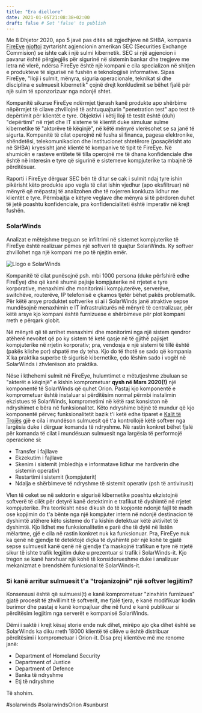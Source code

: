 ```yaml
---
title: "Era diellore"
date: 2021-01-05T21:08:38+02:00
draft: false # Set 'false' to publish
---
```


Me 8 Dhjetor 2020, apo 5 javë pas ditës së zgjedhjeve në SHBA, kompania [FireEye](https://www.fireeye.com/) [njoftoi](https://investors.fireeye.com/static-files/05bd98cf-59b0-4af1-89f2-89e5c8f783f8) zyrtarisht agjencionin amerikan SEC (Securities Exchange Commision) se ishte cak i një sulmi kibernetik. SEC si një agjencion i pavarur është përgjegjës për sigurinë në sistemin bankar dhe tregjeve me letra në vlerë, ndërsa FireEye është një kompani e cila specializon në shitjen e produkteve të sigurisë në fushën e teknologjisë informative. Sipas FireEye, "lloji i sulmit, mënyra, siguria operacionale, teknikat si dhe disciplina e sulmuesit kibernetik" çojnë drejt konkludimit se bëhet fjalë për një sulm të sponzorizuar nga ndonjë shtet.  <!--more-->

Kompanitë sikurse FireEye ndërmjet tjerash kanë produkte apo shërbime nëpërmjet të cilave zhvillojnë të ashtuquajturin "penetration test" apo test të depërtimit për klientët e tyre. Objektivi i këtij lloji të testit është (duh) "depërtimi" në rrjet dhe IT sisteme të klientit duke simuluar sulme kibernetike të "aktorëve të këqinjë", në këtë mënyrë vlerësohet se sa janë të sigurta. Kompanitë të cilat operojnë në fusha si financa, pagesa elektronike, shëndetësi, telekomunikacion dhe institucionet shtetërore (posaçërisht ato në SHBA) kryesisht janë klientë të kompanive të tipit të FireEye. Në shumicën e rasteve entitete të tilla operojnë me të dhana konfidenciale dhe është në interesin e tyre që sigurinë e sistemeve kompjuterike ta mbajnë të përditësuar.

Raporti i FireEye dërguar SEC bën të ditur se cak i sulmit ndaj tyre ishin pikërisht këto produkte apo vegla të cilat ishin vjedhur (apo eksfiltruar) në mënyrë që mëpastaj të analizohen dhe të nxjerren konkluza lidhur me klientët e tyre. Përmbajtja e këtyre veglave dhe mënyra si të përdoren duhet të jetë poashtu konfidenciale, pra konfidencialiteti është imperativ në krejt fushën.


### SolarWinds

Analizat e mëtejshme treguan se infiltrimi në sistemet kompjuterike të FireEye është realizuar pëmes një softveri të quajtur SolarWinds. Ky softver zhvillohet nga një kompani me po të njejtin emër.

![Llogo e SolarWinds](https://i.snap.as/39FHJL0A.jpg)



Kompanitë të cilat punësojnë psh. mbi 1000 persona (duke përfshirë edhe FireEye) dhe që kanë shumë pajisje kompjuterike në rrjetet e tyre korporative, menaxhimi dhe monitorimi i kompjuterëve, serverëve, switchëve, routerëve, IP telefonisë e çkamos tjetër bëhet pakës problematik. Për këtë arsye produktet softverike si ai i SolarWinds janë atraktive sepse mundësojnë menaxhimin e IT infrastrukturës në mënyrë të centralizuar, për këtë arsye kjo kompani është furnizuese e shërbimeve për plot kompani rreth e përqark globit.

Në mënyrë që të arrihet menaxhimi dhe monitorimi nga një sistem qendror atëherë nevoitet që po ky sistem të ketë qasje në të gjithë pajisjet kompjuterike në rrjetin korporativ; pra, vendosja e një sistemi të tillë është (pakës klishe por) shpatë me dy teha. Kjo do të thotë se sado që kompania X ka praktika superbe të sigurisë kibernetike, çdo lëshim sado i vogël në SolarWinds i zhvlerëson ato praktika. 

Nëse i kthehemi sulmit në FireEye, hulumtimet e mëtutjeshme zbuluan se "akterët e këqinjë" e kishin komprometuar **qysh në Mars 2020(!)** një komponentë të SolarWinds që quhet Orion. Pastaj kjo komponentë e komprometuar është instaluar si përditësim normal përmbi instalimin ekzistues të SolarWinds, komprometimi në këtë rast konsiston në ndryshimet e bëra në funksionalitet. Këto ndryshime bëjnë të mundur që kjo komponentë përveç funksionalitetit bazik t'i ketë edhe tiparet e [Kalit të Trojës](https://en.wikipedia.org/wiki/Trojan_horse_(computing)) gjë e cila i mundëson sulmuesit që t'a kontrollojë këtë softver nga largësia duke i dërguar komanda të ndryshme. Në rastin konkret bëhet fjalë për komanda të cilat i mundësuan sulmuesit nga largësia të performojë operacione si:

* Transfer i fajllave
* Ekzekutim i fajllave
* Skenim i sistemit (mbledhja e informatave lidhur me hardverin dhe sistemin operativ)
* Restartimi i sistemit (kompjuterit)
* Ndalja e shërbimeve të ndryshme të sistemit operativ (psh të antivirusit)

Vlen të ceket se në sektorin e sigurisë kibernetike poashtu ekzistojnë softverë të cilët për detyrë kanë detektimin e trafikut të dyshimtë në rrjetet kompjuterike. Pra teorikisht nëse dikush do të kopjonte ndonjë fajll të madh ose kopjimin do t'a bënte nga një kompjuter intern në ndonjë destinacion të dyshimtë atëhere këto sisteme do t'a kishin detektuar këtë aktivitet të dyshimtë. Kjo lidhet me funksionalitetin e parë dhe të dytë në listën mëlartme, gjë e cila në rastin konkret nuk ka funksionuar. Pra, FireEye nuk ka qenë në gjendje të detektojë diçka të dyshimtë për një kohë te gjatë sepse sulmuesit kanë qenë në gjendje t'a maskojnë trafikun e tyre në rrjetë sikur të ishte trafik legjitim duke u prezentuar si trafik i SolarWinds-it. Kjo tregon se kanë harxhuar një kohë të konsiderueshme duke i analizuar mekanizmat e brendshëm funksional të SolarWinds-it.

### Si kanë arritur sulmuesit t'a "trojanizojnë" një softver legjitim?

Konsensusi është që sulmuesi(t) e kanë komprometuar "zinxhirin furnizues" gjatë procesit të zhvillimit të softverit, me fjalë tjera, e kanë modifikuar kodin burimor dhe pastaj e kanë kompajluar dhe në fund e kanë publikuar si përditësim legjitim nga serverët e kompanisë SolarWinds.

Dëmi i saktë i krejt kësaj storie ende nuk  dihet, mirëpo ajo çka dihet është se SolarWinds ka diku rreth 18000 klientë të cilëve u është distribuar përditësimi i komprometuar i Orion-it. Disa prej klientëve më me renome janë:

* Department of Homeland Security
* Department of Justice
* Department of Defence
* Banka të ndryshme
* Etj të ndryshme

Të shohim.

#solarwinds
#solarwindsOrion
#sunburst
